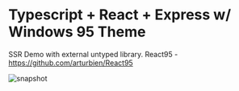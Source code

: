 # Typescript + React + Express w/ Windows 95 Theme

SSR Demo with external untyped library.
React95 - https://github.com/arturbien/React95

<img src="https://i.imgur.com/eLQVrGj.png" alt="snapshot">
